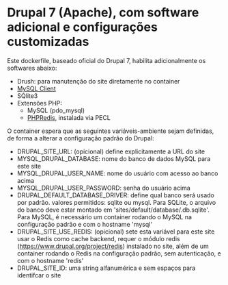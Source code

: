 # Drupal 7 (Apache), com software adicional e configurações customizadas
Este dockerfile, baseado oficial do Drupal 7, habilita adicionalmente os softwares abaixo:
- Drush: para manutenção do site diretamente no container
- [MySQL Client](https://dev.mysql.com/doc/refman/5.7/en/programs-client.html)
- SQlite3
- Extensões PHP:
  - MySQL (pdo_mysql)
  - [PHPRedis](https://github.com/phpredis/phpredis/), instalada via PECL

O container espera que as seguintes variáveis-ambiente sejam definidas, de forma a alterar a 
configuração padrão do Drupal:
- DRUPAL_SITE_URL: (opicional) define explicitamente a URL do site
- MYSQL_DRUPAL_DATABASE: nome do banco de dados MySQL para este site
- MYSQL_DRUPAL_USER_NAME: nome do usuário com acesso ao banco acima
- MYSQL_DRUPAL_USER_PASSWORD: senha do usuário acima
- DRUPAL_DEFAULT_DATABASE_DRIVER: define qual banco será usado por padrão. valores permitidos: 
    sqlite ou mysql. Para SQLite, o arquivo do banco deve estar montado em 
    'sites/default/database/.db.sqlite'. Para MySQL, é necessário um container rodando o MySQL na 
    configuração padrão e com o hostname 'mysql'
- DRUPAL_SITE_USE_REDIS: (opicional) sete esta variável para este site usar o Redis como cache 
    backend, requer o módulo redis (https://www.drupal.org/project/redis) instalado no site, além de
    um container rodando o Redis na configuração padrão, sem autenticação, e com o hostname 'redis'
- DRUPAL_SITE_ID: uma string alfanumérica e sem espaços para identifcar o site